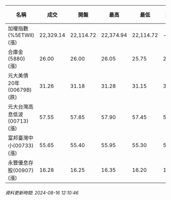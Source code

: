 | 名稱 | 成交 | 開盤 | 最高 | 最低 | 均價 | 成交金額(億) | 昨收 | 漲跌幅 | 漲跌 | 總量 | 昨量 | 振幅 |
| -------- | -------- | -------- | -------- |-------- | -------- | -------- |-------- |-------- |-------- | -------- | -------- |-------- |
|加權指數(%5ETWII) (漲)|22,329.14|22,114.72|22,374.94|22,114.72|-|3,125.84|21,895.17|1.98%|433.97|6,322,866|0|1.19%|
|合庫金(5880) (漲)|26.00|26.00|26.05|25.75|25.96|2.69|25.55|1.76%|0.45|10,344|12,320|1.17%|
|元大美債20年(00679B) (跌)|31.26|31.18|31.28|31.15|31.24|32.84|31.36|0.32%|0.10|105,104|160,784|0.41%|
|元大台灣高息低波(00713) (漲)|57.55|57.85|57.90|57.45|57.63|3.95|57.20|0.61%|0.35|6,845|8,602|0.79%|
|富邦臺灣中小(00733) (漲)|55.65|55.40|55.95|55.30|55.66|0.716|54.10|2.87%|1.55|1,286|769|1.20%|
|永豐優息存股(00907) (漲)|16.28|16.25|16.35|16.20|16.27|0.504|16.05|1.43%|0.23|3,098|4,115|0.93%|
###### 資料更新時間: 2024-08-16 12:10:46